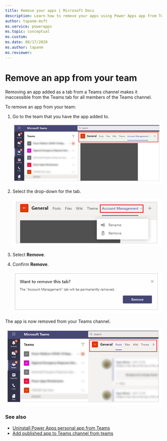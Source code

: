 ```yaml
---
title: Remove your apps | Microsoft Docs
description: Learn how to remove your apps using Power Apps app from Teams.
author: tapanm-msft
ms.service: powerapps
ms.topic: conceptual
ms.custom: 
ms.date: 08/17/2020
ms.author: tapanm
ms.reviewer: 
---
```


# Remove an app from your team

Removing an app added as a tab from a Teams channel makes it inaccessible from the Teams tab for all members of the Teams channel.

To remove an app from your team:

1. Go to the team that you have the app added to.

    ![Remove-app-go-to-teams](media/remove-apps-go-to-teams.png)

2. Select the drop-down for the tab.

    ![Remove-app-select-from-drop-down](media/remove-app-select-from-drop-down.png)

3. Select **Remove**.

4. Confirm **Remove**.

    ![Remove-app-confirm](media/remove-app-confirm.png)

The app is now removed from your Teams channel.

![Remove-app-deleted-from-list](media/remove-app-deleted-from-list.png)

### See also

- [Uninstall Power Apps personal app from Teams](uninstall-personal-apps.md)
- [Add published app to Teams channel from teams](publish-and-share-apps.md#add-published-app-to-teams-channel-from-teams)
